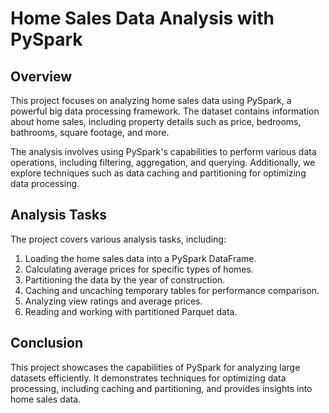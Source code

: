 # Home Sales Data Analysis with PySpark

## Overview

This project focuses on analyzing home sales data using PySpark, a powerful big data processing framework. The dataset contains information about home sales, including property details such as price, bedrooms, bathrooms, square footage, and more.

The analysis involves using PySpark's capabilities to perform various data operations, including filtering, aggregation, and querying. Additionally, we explore techniques such as data caching and partitioning for optimizing data processing.

## Analysis Tasks

The project covers various analysis tasks, including:

1. Loading the home sales data into a PySpark DataFrame.
2. Calculating average prices for specific types of homes.
3. Partitioning the data by the year of construction.
4. Caching and uncaching temporary tables for performance comparison.
5. Analyzing view ratings and average prices.
6. Reading and working with partitioned Parquet data.

## Conclusion

This project showcases the capabilities of PySpark for analyzing large datasets efficiently. It demonstrates techniques for optimizing data processing, including caching and partitioning, and provides insights into home sales data.
